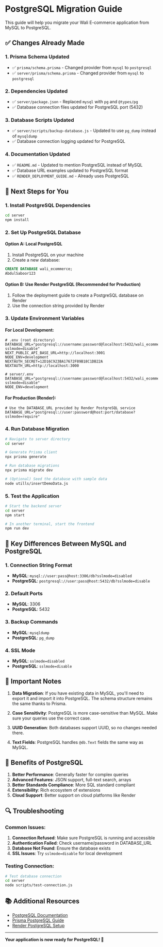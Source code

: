 # PostgreSQL Migration Guide

This guide will help you migrate your Wali E-commerce application from MySQL to PostgreSQL.

## ✅ **Changes Already Made**

### 1. **Prisma Schema Updated**
- ✅ `prisma/schema.prisma` - Changed provider from `mysql` to `postgresql`
- ✅ `server/prisma/schema.prisma` - Changed provider from `mysql` to `postgresql`

### 2. **Dependencies Updated**
- ✅ `server/package.json` - Replaced `mysql` with `pg` and `@types/pg`
- ✅ Database connection files updated for PostgreSQL port (5432)

### 3. **Database Scripts Updated**
- ✅ `server/scripts/backup-database.js` - Updated to use `pg_dump` instead of `mysqldump`
- ✅ Database connection logging updated for PostgreSQL

### 4. **Documentation Updated**
- ✅ `README.md` - Updated to mention PostgreSQL instead of MySQL
- ✅ Database URL examples updated to PostgreSQL format
- ✅ `RENDER_DEPLOYMENT_GUIDE.md` - Already uses PostgreSQL

## 🚀 **Next Steps for You**

### 1. **Install PostgreSQL Dependencies**
```bash
cd server
npm install
```

### 2. **Set Up PostgreSQL Database**

#### Option A: Local PostgreSQL
1. Install PostgreSQL on your machine
2. Create a new database:
```sql
CREATE DATABASE wali_ecommerce;
AbdulSaboor123
```

#### Option B: Use Render PostgreSQL (Recommended for Production)
1. Follow the deployment guide to create a PostgreSQL database on Render
2. Use the connection string provided by Render

### 3. **Update Environment Variables**

#### For Local Development:
```env
# .env (root directory)
DATABASE_URL="postgresql://username:password@localhost:5432/wali_ecommerce?sslmode=disable"
NEXT_PUBLIC_API_BASE_URL=http://localhost:3001
NODE_ENV=development
NEXTAUTH_SECRET=12D16C923BA17672F89B18C1DB22A
NEXTAUTH_URL=http://localhost:3000
```

```env
# server/.env
DATABASE_URL="postgresql://username:password@localhost:5432/wali_ecommerce?sslmode=disable"
NODE_ENV=development
```

#### For Production (Render):
```env
# Use the DATABASE_URL provided by Render PostgreSQL service
DATABASE_URL="postgresql://user:password@host:port/database?sslmode=require"
```

### 4. **Run Database Migration**
```bash
# Navigate to server directory
cd server

# Generate Prisma client
npx prisma generate

# Run database migrations
npx prisma migrate dev

# (Optional) Seed the database with sample data
node utills/insertDemoData.js
```

### 5. **Test the Application**
```bash
# Start the backend server
cd server
npm start

# In another terminal, start the frontend
npm run dev
```

## 🔧 **Key Differences Between MySQL and PostgreSQL**

### 1. **Connection String Format**
- **MySQL**: `mysql://user:pass@host:3306/db?sslmode=disabled`
- **PostgreSQL**: `postgresql://user:pass@host:5432/db?sslmode=disable`

### 2. **Default Ports**
- **MySQL**: 3306
- **PostgreSQL**: 5432

### 3. **Backup Commands**
- **MySQL**: `mysqldump`
- **PostgreSQL**: `pg_dump`

### 4. **SSL Mode**
- **MySQL**: `sslmode=disabled`
- **PostgreSQL**: `sslmode=disable`

## 🚨 **Important Notes**

1. **Data Migration**: If you have existing data in MySQL, you'll need to export it and import it into PostgreSQL. The schema structure remains the same thanks to Prisma.

2. **Case Sensitivity**: PostgreSQL is more case-sensitive than MySQL. Make sure your queries use the correct case.

3. **UUID Generation**: Both databases support UUID, so no changes needed there.

4. **Text Fields**: PostgreSQL handles `@db.Text` fields the same way as MySQL.

## 🎯 **Benefits of PostgreSQL**

1. **Better Performance**: Generally faster for complex queries
2. **Advanced Features**: JSON support, full-text search, arrays
3. **Better Standards Compliance**: More SQL standard compliant
4. **Extensibility**: Rich ecosystem of extensions
5. **Cloud Support**: Better support on cloud platforms like Render

## 🔍 **Troubleshooting**

### Common Issues:

1. **Connection Refused**: Make sure PostgreSQL is running and accessible
2. **Authentication Failed**: Check username/password in DATABASE_URL
3. **Database Not Found**: Ensure the database exists
4. **SSL Issues**: Try `sslmode=disable` for local development

### Testing Connection:
```bash
# Test database connection
cd server
node scripts/test-connection.js
```

## 📚 **Additional Resources**

- [PostgreSQL Documentation](https://www.postgresql.org/docs/)
- [Prisma PostgreSQL Guide](https://www.prisma.io/docs/concepts/database-connectors/postgresql)
- [Render PostgreSQL Setup](https://render.com/docs/databases)

---

**Your application is now ready for PostgreSQL! 🚀**
